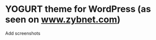 YOGURT theme for WordPress (as seen on www.zybnet.com)
======================================================

Add screenshots

